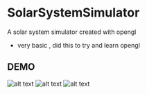 # SolarSystemSimulator

A solar system simulator created with opengl

- very basic , did this to try and learn opengl

## DEMO ##

![alt text](https://user-images.githubusercontent.com/20328762/53217701-1b3b3400-3627-11e9-8dc4-6a1b0a3052f5.png)
![alt text](https://user-images.githubusercontent.com/20328762/53217706-20987e80-3627-11e9-98d9-2ea262373c02.png)
![alt text](https://user-images.githubusercontent.com/20328762/53217836-a0264d80-3627-11e9-9dcc-5e52b9b63fdb.png)
